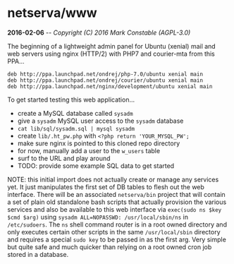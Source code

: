 # netserva/www

**2016-02-06** -- _Copyright (C) 2016 Mark Constable (AGPL-3.0)_

The beginning of a lightweight admin panel for Ubuntu (xenial) mail and web
servers using nginx (HTTP/2) with PHP7 and courier-mta from this PPA...

    deb http://ppa.launchpad.net/ondrej/php-7.0/ubuntu xenial main
    deb http://ppa.launchpad.net/ondrej/courier/ubuntu xenial main
    deb http://ppa.launchpad.net/nginx/development/ubuntu xenial main

To get started testing this web application...

* create a MySQL database called `sysadm`
* give a `sysadm` MySQL user access to the `sysadm` database
* `cat lib/sql/sysadm.sql | mysql sysadm`
* create `lib/.ht_pw.php` with `<?php return 'YOUR_MYSQL_PW';` 
* make sure nginx is pointed to this cloned repo directory
* for now, manually add a user to the `w_users` table
* surf to the URL and play around
* TODO: provide some example SQL data to get started

NOTE: this initial import does not actually create or manage any services yet.
It just manipulates the first set of DB tables to flesh out the web interface.
There will be an associated `netserva/bin` project that will contain a set of
plain old standalone bash scripts that actually provision the various services
and also be available to this web interface via `exec(sudo ns $key $cmd $arg)`
using `sysadm ALL=NOPASSWD: /usr/local/sbin/ns` in `/etc/sudoers`. The `ns`
shell command router is in a root owned directory and only executes certain
other scripts in the same `/usr/local/sbin` directory and requires a special
`sudo key` to be passed in as the first arg. Very simple but quite safe and
much quicker than relying on a root owned cron job stored in a database.
